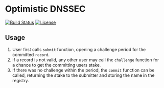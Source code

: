# Optimistic DNSSEC

[![Build Status](https://travis-ci.org/ensdomains/optimistic-dnssec.svg?branch=master)](https://travis-ci.org/ensdomains/dnssec-oracle) [![License](https://img.shields.io/badge/License-BSD--2--Clause-blue.svg)](LICENSE)

## Usage

1. User first calls `submit` function, opening a challenge period for the committed `record`.
2. If a record is not valid, any other user may call the `challenge` function for a chance to get the committing users stake.
3. If there was no challenge within the period, the `commit` function can be called, returning the stake to the submitter and storing the name in the registry.
